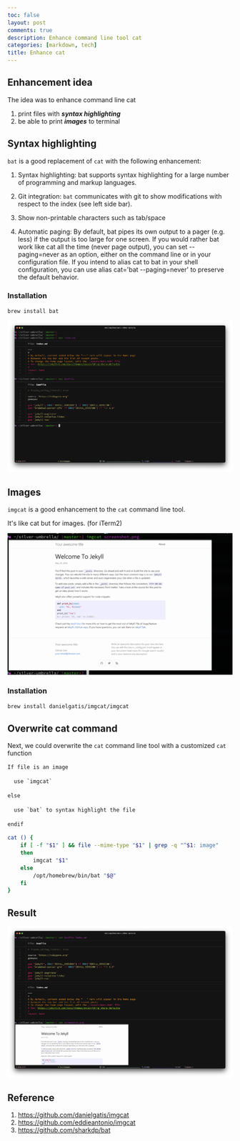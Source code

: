 ```yaml
---
toc: false
layout: post
comments: true
description: Enhance command line tool cat
categories: [markdown, tech]
title: Enhance cat
---
```


## Enhancement idea
The idea was to enhance command line cat
1. print files with ***syntax highlighting***
2. be able to print ***images*** to terminal

## Syntax highlighting
`bat` is a good replacement of `cat` with the following enhancement:
1. Syntax highlighting: bat supports syntax highlighting for a large number of programming and markup languages.

2. Git integration: `bat` communicates with git to show modifications with respect to the index (see left side bar).

3. Show non-printable characters such as tab/space
   
4. Automatic paging: By default, bat pipes its own output to a pager (e.g. less) if the output is too large for one screen. If you would rather bat work like cat all the time (never page output), you can set --paging=never as an option, either on the command line or in your configuration file. If you intend to alias cat to bat in your shell configuration, you can use alias cat='bat --paging=never' to preserve the default behavior.

### Installation
```
brew install bat
```

![alt text](<image.png>)

## Images
`imgcat` is a good enhancement to the `cat` command line tool.  

It's like cat but for images. (for iTerm2)

![alt text](image-1.png)
### Installation
```
brew install danielgatis/imgcat/imgcat
```

## Overwrite cat command
Next, we could overwrite the `cat` command line tool with a customized `cat` function
```
If file is an image

  use `imgcat`

else

  use `bat` to syntax highlight the file

endif
```
``` bash
cat () {
	if [ -f "$1" ] && file --mime-type "$1" | grep -q "^$1: image"
	then
		imgcat "$1"
	else
		/opt/homebrew/bin/bat "$@"
	fi
}
```

## Result

![alt text](image-2.png)


## Reference
1. https://github.com/danielgatis/imgcat
2. https://github.com/eddieantonio/imgcat
3. https://github.com/sharkdp/bat
